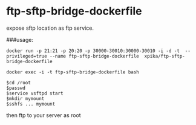 # ftp-sftp-bridge-dockerfile

expose sftp location as ftp service.

###usage:
```
docker run -p 21:21 -p 20:20 -p 30000-30010:30000-30010 -i -d -t  --privileged=true --name ftp-sftp-bridge-dockerfile  xpika/ftp-sftp-bridge-dockerfile

docker exec -i -t ftp-sftp-bridge-dockerfile bash 

$cd /root
$passwd
$service vsftpd start
$mkdir mymount
$sshfs ... mymount
```

then ftp to your server as root

